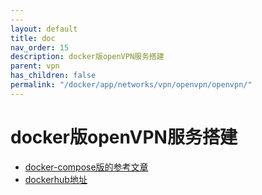 ```yaml
---
---
layout: default
title: doc
nav_order: 15
description: docker版openVPN服务搭建
parent: vpn
has_children: false
permalink: "/docker/app/networks/vpn/openvpn/openvpn/"
---
```


# docker版openVPN服务搭建

- [docker-compose版的参考文章](https://github.com/kylemanna/docker-openvpn/blob/master/docs/docker-compose.md)
- [dockerhub地址](https://hub.docker.com/r/kylemanna/openvpn)
